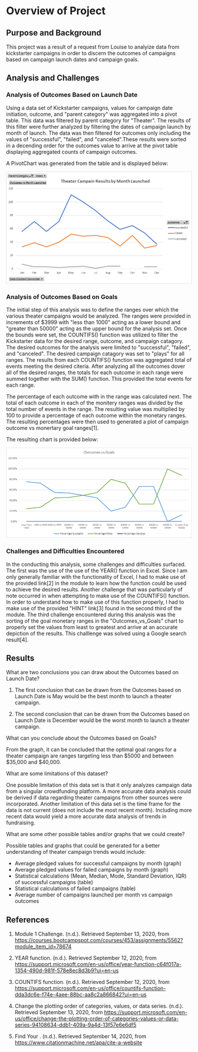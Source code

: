 # Overview of Project

## Purpose and Background

  This project was a result of a request from Louise to analyize data from kickstarter campaigns in order to discern the outcomes
of campaigns based on campaign launch dates and campaign goals.

## Analysis and Challenges

### Analysis of Outcomes Based on Launch Date

Using a data set of Kickstarter campaigns, values for campaign date initiation, outcome, and "parent category" was aggregated into a pivot table.
This data was filtered by parent category for "Theater". The results of this filter were further analyzed by filtering the dates of campaign launch
by month of launch. The data was then filtered for outcomes only including the values of "successful", "failed", and "canceled".These results were 
sorted in a decending order for the outcomes value to arrive at the pivot table displaying aggregated counts of campaign outcomes.

A PivotChart was generated from the table and is displayed below:

![Theater Outcomes vs Launch](Resources/Theater_Outcomes_vs_Launch.png)

### Analysis of Outcomes Based on Goals

The initial step of this analysis was to define the ranges over which the various theater campaigns would be analyzed. The ranges were provided in 
increments of $3999 with "less than 1000" acting as a lower bound and "greater than 50000" acting as the upper bound for the analysis set. Once the
bounds were set, the COUNTIFS() function was utilized to filter the Kickstarter data for the desired range, outcome, and campaign catagory. The
desired outcomes for the analysis were limited to "successful", "failed", and "canceled". The desired campaign catagory was set to "plays" for all
ranges. The results from each COUNTIFS() function was aggregated total of events meeting the desired citeria. After analyzing all the outcomes 
dover all of the desired ranges, the totals for each outcome in each range were summed together with the SUM() function. This provided the total 
events for each range.

The percentage of each outcome with in the range was calculated next. The total of each outcome in each of the monitery ranges was divided by the
total number of events in the range. The resulting value was multiplied by 100 to provide a percentage of each outcome within the monetary ranges.
The resulting percentages were then used to generated a plot of campaign outcome vs monertary goal ranges[1].

The resulting chart is provided below:

![Campaign Outcomes vs Campaign Goal (ranges)](Resources/Outcomes_vs_Goals.png)

### Challenges and Difficulties Encountered

In the conducting this analysis, some challenges and difficulties surfaced. The first was the use of the use of the YEAR() function in Excel.
Since I am only generally familiar with the functionality of Excel, I had to make use of the provided link[2] in the module to learn how the
function could be used to achieve the desired results. Another challenge that was particularly of note occurred in when attempting to make
use of the COUNTIFS() function. In order to understand how to make use of this function properly, I had to make use of the provided "HINT"
link[3] found in the second third of the module. The third challenge encountered during this analysis was the sorting of the goal monetary 
ranges in the "Outcomes_vs_Goals" chart to properly set the values from least to greatest and arrive at an accurate depiction of the results.
This challlenge was solved using a Google search result[4]. 

## Results

What are two conclusions you can draw about the Outcomes based on Launch Date?

1. The first conclusion that can be drawn from the Outcomes based on Launch Date is May would be the best month to launch a theater campaign.

2. The second conclusion that can be drawn from the Outcomes based on Launch Date is December would be the worst month to launch a theater 
   campaign. 

What can you conclude about the Outcomes based on Goals?

From the graph, it can be concluded that the optimal goal ranges for a theater campaign are ranges targeting less than $5000 and between $35,000 and $40,000.

What are some limitations of this dataset?

One possible limitation of this data set is that it only analyzes campaign data from a singular crowdfunding platform. A more accurate data analysis could be
derived if data regarding theater campaigns from other sources were incorporated. Another limitation of this data set is the time frame for the data is not
current (does not include the most recent month). Including more recent data would yield a more accurate data analysis of trends in fundraising.

What are some other possible tables and/or graphs that we could create?

Possible tables and graphs that could be generated for a better understanding of theater campaign trends would include:

* Average pledged values for successful campaigns by month (graph)
* Average pledged values for failed campaigns by month (graph)
* Statistical calculations (Mean, Median, Mode, Standard Deviation, IQR) of successful campaigns (table)
* Statistical calculations of failed campaigns (table)
* Average number of campaigns launched per month vs campaign outcomes

## References
1. Module 1 Challenge. (n.d.). Retrieved September 13, 2020, 
from https://courses.bootcampspot.com/courses/453/assignments/5562?module_item_id=78674

2. YEAR function. (n.d.). Retrieved September 12, 2020, 
from https://support.microsoft.com/en-us/office/year-function-c64f017a-1354-490d-981f-578e8ec8d3b9?ui=en-us

3. COUNTIFS function. (n.d.). Retrieved September 12, 2020, 
from https://support.microsoft.com/en-us/office/countifs-function-dda3dc6e-f74e-4aee-88bc-aa8c2a866842?ui=en-us

4. Change the plotting order of categories, values, or data series. (n.d.). Retrieved September 13, 2020, 
from https://support.microsoft.com/en-us/office/change-the-plotting-order-of-categories-values-or-data-series-94108634-ddb1-409a-9a4d-13f57e6e6df5

5. Find Your&nbsp;. (n.d.). Retrieved September 14, 2020, 
from https://www.citationmachine.net/apa/cite-a-website

